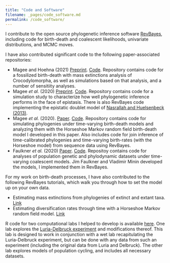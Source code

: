 ```yaml
---
title: "Code and Software"
filename: _pages/code_software.md
permalink: /code_software/
---
```


I contribute to the open source phylogenetic inference software [RevBayes](https://revbayes.github.io/), including code for birth-death and coalescent likelihoods, univariate distributions, and MCMC moves.

I have also contributed significant code to the following paper-associated repositories:
- Magee and Hoehna (2021) [Preprint](https://www.biorxiv.org/content/10.1101/2021.01.14.426715v1). [Code](https://github.com/afmagee/gefbd). Repository contains code for a fossilized birth-death with mass extinctions analysis of Crocodylomorpha, as well as simulations based on that analysis, and a number of sensitiity analyses.
- Magee *et al.* (2020) [Preprint](https://www.biorxiv.org/content/10.1101/2020.11.17.387365v1). [Code](https://github.com/WSDeWitt/phyload/).  Repository contains code for a simulation study to characterize how well phylogenetic inference performs in the face of epistasis. There is also RevBayes code implementing the epistatic doublet model of [Nasrallah and Huelsenbeck (2013)](https://doi.org/10.1093/molbev/mst108).
- Magee *et al.* (2020). [Paper](https://doi.org/10.1371/journal.pcbi.1007999). [Code](https://github.com/afmagee/hsmrfbdp). Repository contains code for simulating phylogenies under time-varying birth-death models and analyzing them with the Horseshoe Markov random field birth-death model I developed in this paper. Also includes code for join inference of time-calibrated phylogenies and time-varying birth-rates (with the Horseshoe model) from sequence data using RevBayes.
- Faulkner *et al.* (2020) [Paper](https://doi.org/10.1111/biom.13276). [Code](https://github.com/jrfaulkner/phylocode/). Repositoy contains code for analyses of population genetic and phylodynamic datasets under time-varying coalescent models. Jim Faulkner and Vladimir Minin developed the models, I implemented them in RevBayes.

For my work on birth-death processes, I have also contributed to the following RevBayes tutorials, which walk you through how to set the model up on your own data.
- Estimating mass extinctions from phylogenies of extinct and extant taxa. [Link](https://revbayes.github.io/tutorials/divrate/efbdp_me.html)
- Estimating diversification rates through time with a Horseshoe Markov random field model. [Link](https://revbayes.github.io/tutorials/divrate/ebd.html)

R code for two computational labs I helped to develop is available [here](https://github.com/afmagee/BIOL_481_W2018).
One lab explores the [Luria-Delbruck experiment](https://en.wikipedia.org/wiki/Luria%E2%80%93Delbr%C3%BCck_experiment) and modifications thereof.
This lab is designed to work in conjunction with a wet lab recapitulating the Luria-Delbruck experiment, but can be done with any data from such an experiment (including the original data from Luria and Delbruck).
The other lab explores models of population cycling, and includes all necessary datasets.
